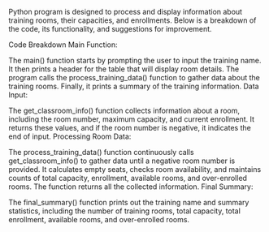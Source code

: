 Python program is designed to process and display information about training rooms, their capacities, and enrollments. Below is a breakdown of the code, its functionality, and suggestions for improvement.

Code Breakdown
Main Function:

The main() function starts by prompting the user to input the training name.
It then prints a header for the table that will display room details.
The program calls the process_training_data() function to gather data about the training rooms.
Finally, it prints a summary of the training information.
Data Input:

The get_classroom_info() function collects information about a room, including the room number, maximum capacity, and current enrollment. It returns these values, and if the room number is negative, it indicates the end of input.
Processing Room Data:

The process_training_data() function continuously calls get_classroom_info() to gather data until a negative room number is provided.
It calculates empty seats, checks room availability, and maintains counts of total capacity, enrollment, available rooms, and over-enrolled rooms.
The function returns all the collected information.
Final Summary:

The final_summary() function prints out the training name and summary statistics, including the number of training rooms, total capacity, total enrollment, available rooms, and over-enrolled rooms.
